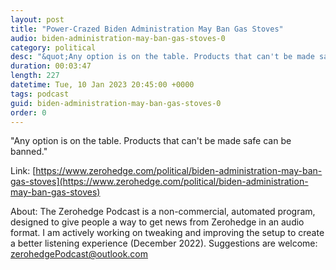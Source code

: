 ```yaml
---
layout: post
title: "Power-Crazed Biden Administration May Ban Gas Stoves"
audio: biden-administration-may-ban-gas-stoves-0
category: political
desc: "&quot;Any option is on the table. Products that can't be made safe can be banned.&quot;"
duration: 00:03:47
length: 227
datetime: Tue, 10 Jan 2023 20:45:00 +0000
tags: podcast
guid: biden-administration-may-ban-gas-stoves-0
order: 0
---
```

&quot;Any option is on the table. Products that can't be made safe can be banned.&quot;

Link: [https://www.zerohedge.com/political/biden-administration-may-ban-gas-stoves](https://www.zerohedge.com/political/biden-administration-may-ban-gas-stoves)

About: The Zerohedge Podcast is a non-commercial, automated program, designed to give people a way to get news from Zerohedge in an audio format.  I am actively working on tweaking and improving the setup to create a better listening experience (December 2022).  Suggestions are welcome: [zerohedgePodcast@outlook.com](mailto:zerohedgePodcast@outlook.com)